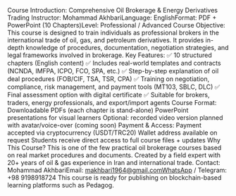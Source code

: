 Course Introduction: Comprehensive Oil Brokerage & Energy Derivatives Trading
Instructor: Mohammad AkhbariLanguage: EnglishFormat: PDF + PowerPoint (10 Chapters)Level: Professional / Advanced
Course Objective:
This course is designed to train individuals as professional brokers in the international trade of oil, gas, and petroleum derivatives. It provides in-depth knowledge of procedures, documentation, negotiation strategies, and legal frameworks involved in brokerage.
Key Features:
✅ 10 structured chapters (English content)
✅ Includes real-world templates and contracts (NCNDA, IMFPA, ICPO, FCO, SPA, etc.)
✅ Step-by-step explanation of oil deal procedures (FOB/CIF, TSA, TSR, CPA)
✅ Training on negotiation, compliance, risk management, and payment tools (MT103, SBLC, DLC)
✅ Final assessment option with digital certificate
✅ Suitable for brokers, traders, energy professionals, and export/import agents
Course Format:
Downloadable PDFs (each chapter is stand-alone)
PowerPoint presentations for visual learners
Optional: recorded video version planned with avatar/voice-over (coming soon)
Payment & Access:
Payment accepted via cryptocurrency (USDT/TRC20)
Wallet address available on request
Students receive direct access to full course files + updates
Why This Course?
This is one of the few practical oil brokerage courses based on real market procedures and documents. Created by a field expert with 20+ years of oil & gas experience in Iran and international trade.
Contact:
Mohammad AkhbariEmail: makhbari1964@gmail.comWhatsApp / Telegram: +98 9198918724
This course is ready for publishing on blockchain-based learning platforms such as Pedagog.
